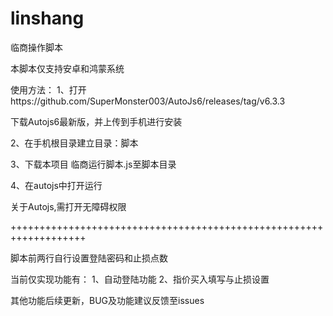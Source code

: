 # linshang
临商操作脚本

本脚本仅支持安卓和鸿蒙系统

使用方法：
1、打开https://github.com/SuperMonster003/AutoJs6/releases/tag/v6.3.3
  
  下载Autojs6最新版，并上传到手机进行安装

2、在手机根目录建立目录：脚本

3、下载本项目 临商运行脚本.js至脚本目录

4、在autojs中打开运行

关于Autojs,需打开无障碍权限

+++++++++++++++++++++++++++++++++++++++++++++++++++++++++++++++++++

脚本前两行自行设置登陆密码和止损点数

当前仅实现功能有：
1、自动登陆功能
2、指价买入填写与止损设置

其他功能后续更新，BUG及功能建议反馈至issues
